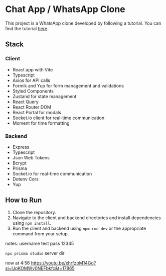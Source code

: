 # Chat App / WhatsApp Clone

This project is a WhatsApp clone developed by following a tutorial. You can find the tutorial [here](https://youtu.be/xhrfzbM14Gg).

## Stack

### Client
- React app with Vite
- Typescript
- Axios for API calls
- Formik and Yup for form management and validations
- Styled Components
- Zustand for state management
- React Query
- React Router DOM
- React Portal for modals
- Socket.io client for real-time communication
- Moment for time formatting

### Backend
- Express
- Typescript
- Json Web Tokens
- Bcrypt
- Prisma
- Socket.io for real-time communication
- Dotenv Cors
- Yup

## How to Run

1. Clone the repository.
2. Navigate to the client and backend directories and install dependencies using `npm install`.
3. Run the client and backend using `npm run dev` or the appropriate command from your setup.

notes:
username test
pass 12345


`npx prisma studio`
server dir

now at 4:56
https://youtu.be/xhrfzbM14Gg?si=lJpKOMWv0NEFbkfc&t=17865
